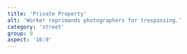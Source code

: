 ```yaml
---
title: 'Private Property'
alt: 'Worker reprimands photographers for trespassing.'
category: 'street'
group: 9
aspect: '16:9'
---
```

